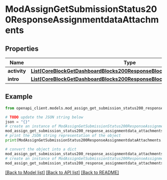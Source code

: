 # ModAssignGetSubmissionStatus200ResponseAssignmentdataAttachments


## Properties

Name | Type | Description | Notes
------------ | ------------- | ------------- | -------------
**activity** | [**List[CoreBlockGetDashboardBlocks200ResponseBlocksInnerContentsFilesInner]**](CoreBlockGetDashboardBlocks200ResponseBlocksInnerContentsFilesInner.md) |  | [optional] 
**intro** | [**List[CoreBlockGetDashboardBlocks200ResponseBlocksInnerContentsFilesInner]**](CoreBlockGetDashboardBlocks200ResponseBlocksInnerContentsFilesInner.md) |  | [optional] 

## Example

```python
from openapi_client.models.mod_assign_get_submission_status200_response_assignmentdata_attachments import ModAssignGetSubmissionStatus200ResponseAssignmentdataAttachments

# TODO update the JSON string below
json = "{}"
# create an instance of ModAssignGetSubmissionStatus200ResponseAssignmentdataAttachments from a JSON string
mod_assign_get_submission_status200_response_assignmentdata_attachments_instance = ModAssignGetSubmissionStatus200ResponseAssignmentdataAttachments.from_json(json)
# print the JSON string representation of the object
print(ModAssignGetSubmissionStatus200ResponseAssignmentdataAttachments.to_json())

# convert the object into a dict
mod_assign_get_submission_status200_response_assignmentdata_attachments_dict = mod_assign_get_submission_status200_response_assignmentdata_attachments_instance.to_dict()
# create an instance of ModAssignGetSubmissionStatus200ResponseAssignmentdataAttachments from a dict
mod_assign_get_submission_status200_response_assignmentdata_attachments_from_dict = ModAssignGetSubmissionStatus200ResponseAssignmentdataAttachments.from_dict(mod_assign_get_submission_status200_response_assignmentdata_attachments_dict)
```
[[Back to Model list]](../README.md#documentation-for-models) [[Back to API list]](../README.md#documentation-for-api-endpoints) [[Back to README]](../README.md)



